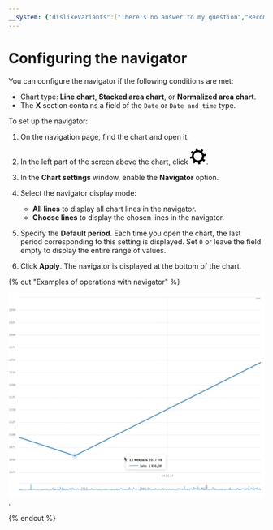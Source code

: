 ```yaml
---
__system: {"dislikeVariants":["There's no answer to my question","Recommendations aren't helpful","Content does not match the title","Other"]}
---
```

# Configuring the navigator

You can configure the navigator if the following conditions are met:

* Chart type: **Line chart**, **Stacked area chart**, or **Normalized area chart**.
* The **X** section contains a field of the `Date` or `Date and time` type.

To set up the navigator:

1. On the navigation page, find the chart and open it.
1. In the left part of the screen above the chart, click ![image](../../../_assets/datalens/gear.svg).
1. In the **Chart settings** window, enable the **Navigator** option.
1. Select the navigator display mode:

   * **All lines** to display all chart lines in the navigator.
   * **Choose lines** to display the chosen lines in the navigator.

1. Specify the **Default period**. Each time you open the chart, the last period corresponding to this setting is displayed. Set `0` or leave the field empty to display the entire range of values.
1. Click **Apply**. The navigator is displayed at the bottom of the chart.

{% cut "Examples of operations with navigator" %}

![image](../../../_assets/datalens/chart-settings/02-navigator.gif).

{% endcut %}



